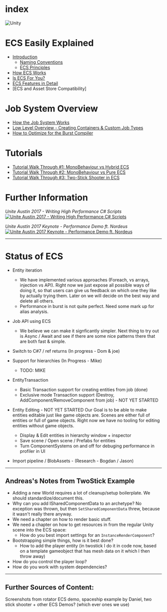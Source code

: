 # index

![Unity](https://unity3d.com/files/images/ogimg.jpg?1)
# ECS Easily Explained

* [Introduction](content/introduction.md)
    * [Naming Conventions](content/ecs_concepts.md)
    * [ECS Principles](content/ecs_principles_and_vision.md)
* [How ECS Works](content/how_ecs_works.md)
* [Is ECS For You?](content/is_ecs_for_you.md)
* [ECS Features in Detail](content/ecs_in_detail.md)
* [ECS and Asset Store Compatibility]

# Job System Overview

* [How the Job System Works](content/job_system.md)
* [Low Level Overview - Creating Containers & Custom Job Types](content/custom_job_types.md)
* [How to Optimize for the Burst Compiler](content/burst_optimization.md)

# Tutorials

* [Tutorial Walk Through #1: MonoBehaviour vs Hybrid ECS](content/tutorial_1.md)
* [Tutorial Walk Through #2: MonoBehaviour vs Pure ECS](content/tutorial_2.md)
* [Tutorial Walk Through #3: Two-Stick Shooter in ECS](content/tutorial_3.md)

# Further Information

*Unite Austin 2017 - Writing High Performance C# Scripts*
[![Unite Austin 2017 - Writing High Performance C# Scripts](http://img.youtube.com/vi/tGmnZdY5Y-E/0.jpg)](http://www.youtube.com/watch?v=tGmnZdY5Y-E)

*Unite Austin 2017 Keynote - Performance Demo ft. Nordeus*
[![Unite Austin 2017 Keynote - Performance Demo ft. Nordeus](http://img.youtube.com/vi/0969LalB7vw/0.jpg)](http://www.youtube.com/watch?v=0969LalB7vw)

---

# Status of ECS

* Entity iteration
    * We have implemented various approaches (Foreach, vs arrays, injection vs API). Right now we just expose all possible ways of doing it, so that users can give us feedback on which one they like by actually trying them. Later on we will decide on the best way and delete all others.
    * Performance in burst is not quite perfect. Need some mark up for alias analysis.

* Job API using ECS
    * We believe we can make it signficantly simpler. Next thing to try out is Async / Await and see if there are some nice patterns there that are both fast & simple.

* Switch to C#7 / ref returns (In progress - Dom & joe)

* Support for hierarchies (In Progress - Mike)
    * TODO: MIKE

* EntityTransaction
    * Basic Transaction support for creating entities from job (done)
    * Exclusive mode Transaction support (Destroy, AddComponent/RemoveComponent from job) - NOT YET STARTED
* Entity Editing - NOT YET STARTED
Our Goal is to be able to make entities editable just like game objects are. Scenes are either full of entities or full of game objects. Right now we have no tooling for  editing entities without game objects.
    * Display & Edit entities in hierarchy window + inspector
    * Save scene / Open scene / Prefabs for entities
    * Turn ComponentSystems on and off for debuging performance in profiler in UI

* Import pipeline / BlobAssets - (Research - Bogdan / Jason)


---

## Andreas's Notes from TwoStick Example

- Adding a new World requires a lot of cleanup/setup boilerplate. We should standardize/document this.
- Why can you add ISharedComponentData to an archetype? No exception was thrown, but then `SetSharedComponentData` threw, because it wasn't really there anyway.
- We need a chapter on how to render basic stuff.
- We need a chapter on how to get resources in from the regular Unity scene into the ECS space:
  - How do you best import settings for an `InstanceRenderComponent`?
- Bootstrapping simple things, how is it best done?
  - How to add the player entity (in twostick I do it in code now, based on a template gameobject that has mesh data on it which I then throw away)
- How do you control the player loop?
- How do you work with system dependencies?

---

## Further Sources of Content:

Screenshots from rotator ECS demo, spaceship example by Daniel, two stick shooter + other ECS Demos? (which ever ones we use)
